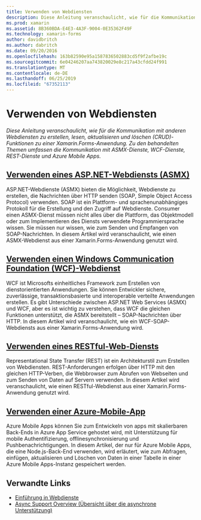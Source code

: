 ```yaml
---
title: Verwenden von Webdiensten
description: Diese Anleitung veranschaulicht, wie für die Kommunikation mit anderen Webdiensten zu erstellen, lesen, aktualisieren und löschen (CRUD)-Funktionen zu einer Xamarin.Forms-Anwendung. Zu den behandelten Themen umfassen die Kommunikation mit ASMX-Dienste, WCF-Dienste, REST-Dienste und Azure Mobile Apps.
ms.prod: xamarin
ms.assetid: 8B360BDA-E4E3-4A3F-9004-0E35362F49F
ms.technology: xamarin-forms
author: davidbritch
ms.author: dabritch
ms.date: 09/20/2016
ms.openlocfilehash: 163b82590e95a1587836502883cd5f9f2afbe19c
ms.sourcegitcommit: 6e04246207aa743820029e8c217a43cfdd24f991
ms.translationtype: MT
ms.contentlocale: de-DE
ms.lasthandoff: 06/25/2019
ms.locfileid: "67352113"
---
```

# <a name="consuming-web-services"></a>Verwenden von Webdiensten

_Diese Anleitung veranschaulicht, wie für die Kommunikation mit anderen Webdiensten zu erstellen, lesen, aktualisieren und löschen (CRUD)-Funktionen zu einer Xamarin.Forms-Anwendung. Zu den behandelten Themen umfassen die Kommunikation mit ASMX-Dienste, WCF-Dienste, REST-Dienste und Azure Mobile Apps._

## <a name="consuming-an-aspnet-web-service-asmxxamarin-formsdata-cloudconsumingasmxmd"></a>[Verwenden eines ASP.NET-Webdiensts (ASMX)](~/xamarin-forms/data-cloud/consuming/asmx.md)

ASP.NET-Webdienste (ASMX) bieten die Möglichkeit, Webdienste zu erstellen, die Nachrichten über HTTP senden (SOAP, Simple Object Access Protocol) verwenden. SOAP ist ein Plattform- und sprachenunabhängiges Protokoll für die Erstellung und den Zugriff auf Webdienste. Consumer einen ASMX-Dienst müssen nicht alles über die Plattform, das Objektmodell oder zum Implementieren des Diensts verwendete Programmiersprache wissen. Sie müssen nur wissen, wie zum Senden und Empfangen von SOAP-Nachrichten. In diesem Artikel wird veranschaulicht, wie einen ASMX-Webdienst aus einer Xamarin.Forms-Anwendung genutzt wird.

## <a name="consuming-a-windows-communication-foundation-wcf-web-servicexamarin-formsdata-cloudconsumingwcfmd"></a>[Verwenden einen Windows Communication Foundation (WCF)-Webdienst](~/xamarin-forms/data-cloud/consuming/wcf.md)

WCF ist Microsofts einheitliches Framework zum Erstellen von dienstorientierten Anwendungen. Sie können Entwickler sichere, zuverlässige, transaktionsbasierte und interoperable verteilte Anwendungen erstellen. Es gibt Unterschiede zwischen ASP.NET Web Services (ASMX) und WCF, aber es ist wichtig zu verstehen, dass WCF die gleichen Funktionen unterstützt, die ASMX bereitstellt – SOAP-Nachrichten über HTTP. In diesem Artikel wird veranschaulicht, wie ein WCF-SOAP-Webdiensts aus einer Xamarin.Forms-Anwendung wird.

## <a name="consuming-a-restful-web-servicexamarin-formsdata-cloudconsumingrestmd"></a>[Verwenden eines RESTful-Web-Diensts](~/xamarin-forms/data-cloud/consuming/rest.md)

Representational State Transfer (REST) ist ein Architekturstil zum Erstellen von Webdiensten. REST-Anforderungen erfolgen über HTTP mit den gleichen HTTP-Verben, die Webbrowser zum Abrufen von Webseiten und zum Senden von Daten auf Servern verwenden. In diesem Artikel wird veranschaulicht, wie einen RESTful-Webdienst aus einer Xamarin.Forms-Anwendung genutzt wird.

## <a name="consuming-an-azure-mobile-appxamarin-formsdata-cloudconsumingazuremd"></a>[Verwenden einer Azure-Mobile-App](~/xamarin-forms/data-cloud/consuming/azure.md)

Azure Mobile Apps können Sie zum Entwickeln von apps mit skalierbaren Back-Ends in Azure App Service gehostet wird, mit Unterstützung für mobile Authentifizierung, offlinesynchronisierung und Pushbenachrichtigungen. In diesem Artikel, der nur für Azure Mobile Apps, die eine Node.js-Back-End verwenden, wird erläutert, wie zum Abfragen, einfügen, aktualisieren und Löschen von Daten in einer Tabelle in einer Azure Mobile Apps-Instanz gespeichert werden.

## <a name="related-links"></a>Verwandte Links

- [Einführung in Webdienste](~/cross-platform/data-cloud/web-services/index.md)
- [Async Support Overview (Übersicht über die asynchrone Unterstützung)](~/cross-platform/platform/async.md)
